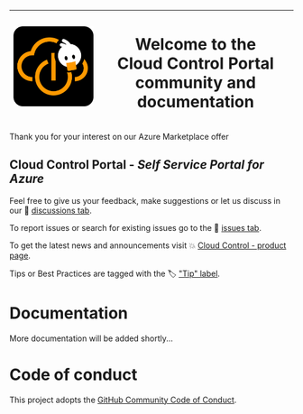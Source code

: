|  <img src='docs/img/cloud-control.png' width='250' />   |   <h1> Welcome to the </br>**Cloud Control Portal** </br> community and documentation </h1> |  
| ---- | ---- |

Thank you for your interest on our Azure Marketplace offer  
## **Cloud Control Portal - _Self Service Portal for Azure_**

Feel free to give us your feedback, make suggestions or let us discuss in our 📢 [discussions tab](../../discussions?discussions_q=label%3A"Cloud+Control+Portal").

To report issues or search for existing issues go to the 🔎 [issues tab](../../issues?q=is%3Aissue+is%3Aopen+label%3A"Cloud+Control+Portal").

To get the latest news and announcements visit 💥 [Cloud Control - product page](https://whiteduck.de/produkte/cloud-control/).

Tips or Best Practices are tagged with the 🏷 ["Tip" label](../../discussions?discussions_q=label%3A"Cloud+Control+Portal"+label%3Atip).

# Documentation

More documentation will be added shortly...

# Code of conduct

This project adopts the [GitHub Community Code of Conduct](https://docs.github.com/en/site-policy/github-terms/github-community-code-of-conduct).  
